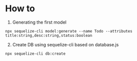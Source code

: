 # How to

1. Generating the first model

```sequelize
npx sequelize-cli model:generate --name Todo --attributes title:string,desc:string,status:boolean
```

2. Create DB using sequelize-cli based on database.js

```sequelize
npx sequelize-cli db:create
```
